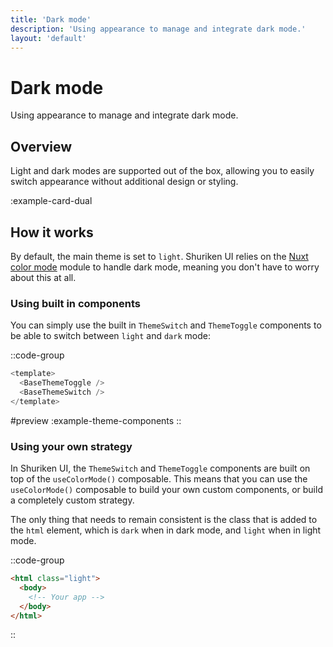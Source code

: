 ```yaml
---
title: 'Dark mode'
description: 'Using appearance to manage and integrate dark mode.'
layout: 'default'
---
```


# Dark mode

Using appearance to manage and integrate dark mode.

## Overview

Light and dark modes are supported out of the box, allowing you to easily switch appearance without additional design or styling.

:example-card-dual

## How it works
By default, the main theme is set to `light`. Shuriken UI relies on the [Nuxt color mode](https://color-mode.nuxtjs.org/) module to handle dark mode, meaning you don't have to worry about this at all. 

### Using built in components

You can simply use the built in `ThemeSwitch` and `ThemeToggle` components to be able to switch between `light` and `dark` mode:

::code-group

```js [ExampleThemeComponents.vue]
<template>
  <BaseThemeToggle />
  <BaseThemeSwitch />
</template>
```

#preview
:example-theme-components
::

### Using your own strategy

In Shuriken UI, the `ThemeSwitch` and `ThemeToggle` components are built on top of the `useColorMode()` composable. This means that you can use the `useColorMode()` composable to build your own custom components, or build a completely custom strategy. 

The only thing that needs to remain consistent is the class that is added to the `html` element, which is `dark` when in dark mode, and `light` when in light mode.

::code-group

```html [index.html]
<html class="light">
  <body>
    <!-- Your app -->
  </body>
</html>
```
::